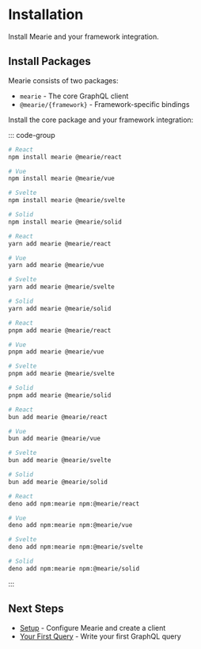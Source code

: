 # Installation

Install Mearie and your framework integration.

## Install Packages

Mearie consists of two packages:

- `mearie` - The core GraphQL client
- `@mearie/{framework}` - Framework-specific bindings

Install the core package and your framework integration:

::: code-group

```sh [npm]
# React
npm install mearie @mearie/react

# Vue
npm install mearie @mearie/vue

# Svelte
npm install mearie @mearie/svelte

# Solid
npm install mearie @mearie/solid
```

```sh [yarn]
# React
yarn add mearie @mearie/react

# Vue
yarn add mearie @mearie/vue

# Svelte
yarn add mearie @mearie/svelte

# Solid
yarn add mearie @mearie/solid
```

```sh [pnpm]
# React
pnpm add mearie @mearie/react

# Vue
pnpm add mearie @mearie/vue

# Svelte
pnpm add mearie @mearie/svelte

# Solid
pnpm add mearie @mearie/solid
```

```sh [bun]
# React
bun add mearie @mearie/react

# Vue
bun add mearie @mearie/vue

# Svelte
bun add mearie @mearie/svelte

# Solid
bun add mearie @mearie/solid
```

```sh [deno]
# React
deno add npm:mearie npm:@mearie/react

# Vue
deno add npm:mearie npm:@mearie/vue

# Svelte
deno add npm:mearie npm:@mearie/svelte

# Solid
deno add npm:mearie npm:@mearie/solid
```

:::

## Next Steps

- [Setup](/getting-started/setup) - Configure Mearie and create a client
- [Your First Query](/getting-started/your-first-query) - Write your first GraphQL query
